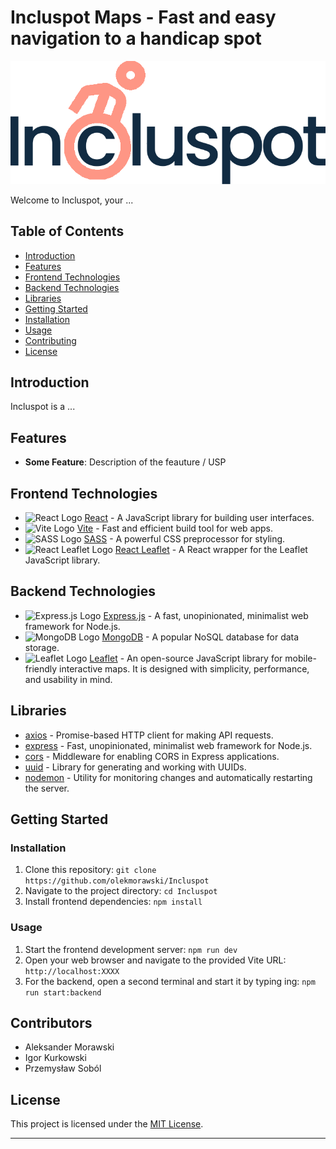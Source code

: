 # Incluspot Maps - Fast and easy navigation to a handicap spot

![Incluspot Logo](styles\images\Incluspot_logo.png)

Welcome to Incluspot, your ...

## Table of Contents

- [Introduction](#introduction)
- [Features](#features)
- [Frontend Technologies](#frontend-technologies)
- [Backend Technologies](#backend-technologies)
- [Libraries](#libraries)
- [Getting Started](#getting-started)
- [Installation](#installation)
- [Usage](#usage)
- [Contributing](#contributing)
- [License](#license)

## Introduction

Incluspot is a ...

## Features

- **Some Feature**: Description of the feauture / USP

## Frontend Technologies

- <img src="https://upload.wikimedia.org/wikipedia/commons/thumb/a/a7/React-icon.svg/35px-React-icon.svg.png" alt="React Logo"> [React](https://reactjs.org/) - A JavaScript library for building user interfaces.
- <img src="https://vitejs.dev/logo.svg" alt="Vite Logo" height="35"> [Vite](https://vitejs.dev/) - Fast and efficient build tool for web apps.
- <img src="https://sass-lang.com/assets/img/logos/logo.svg" alt="SASS Logo" height="35"> [SASS](https://sass-lang.com/) - A powerful CSS preprocessor for styling.
- <img src="https://react-leaflet.js.org/img/logo.svg" alt="React Leaflet Logo" height="35"> [React Leaflet](https://react-leaflet.js.org/) - A React wrapper for the Leaflet JavaScript library.

## Backend Technologies

- <img src="https://expressjs.com/images/favicon.png" alt="Express.js Logo" height="35"> [Express.js](https://expressjs.com/) - A fast, unopinionated, minimalist web framework for Node.js.
- <img src="https://webassets.mongodb.com/_com_assets/cms/mongodb_logo1-76twgcu2dm.png" alt="MongoDB Logo" height="35"> [MongoDB](https://www.mongodb.com/) - A popular NoSQL database for data storage.
- <img src="https://camo.githubusercontent.com/efe5825f7b954f1bdfea52541875c2d3c05da61c645a59d4b08c03e1ff6fbc4c/68747470733a2f2f7261776769742e636f6d2f4c6561666c65742f4c6561666c65742f6d61696e2f7372632f696d616765732f6c6f676f2e737667" alt="Leaflet Logo" height="35"> [Leaflet](https://leafletjs.com/index.html) - An open-source JavaScript library for mobile-friendly interactive maps. It is designed with simplicity, performance, and usability in mind.

## Libraries

- [axios](https://axios-http.com/) - Promise-based HTTP client for making API requests.
- [express](https://expressjs.com/) - Fast, unopinionated, minimalist web framework for Node.js.
- [cors](https://github.com/expressjs/cors) - Middleware for enabling CORS in Express applications.
- [uuid](https://github.com/uuidjs/uuid) - Library for generating and working with UUIDs.
- [nodemon](https://github.com/remy/nodemon) - Utility for monitoring changes and automatically restarting the server.

## Getting Started

### Installation

1. Clone this repository: `git clone https://github.com/olekmorawski/Incluspot`
2. Navigate to the project directory: `cd Incluspot`
3. Install frontend dependencies: `npm install`

### Usage

1. Start the frontend development server: `npm run dev`
2. Open your web browser and navigate to the provided Vite URL: `http://localhost:XXXX`
3. For the backend, open a second terminal and start it by typing ing: `npm run start:backend`

## Contributors

- Aleksander Morawski
- Igor Kurkowski
- Przemysław Soból

## License

This project is licensed under the [MIT License](https://www.mit.edu/~amini/LICENSE.md).

---
